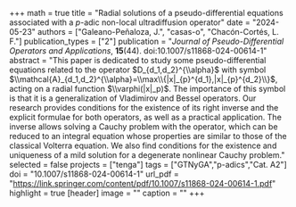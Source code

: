 +++
math = true
title = "Radial solutions of a pseudo-differential equations associated with a $p$-adic non-local ultradiffusion operator"
date = "2024-05-23"
authors = ["Galeano-Peñaloza, J.", "casas-o", "Chacón-Cortés, L. F."]
publication_types = ["2"]
publication = "*Journal of Pseudo-Differential Operators and Applications*, **15**(44). doi:10.1007/s11868-024-00614-1"
abstract = "This paper is dedicated to study some pseudo-differential equations related to the operator $D_{d_1,d_2}^{\\alpha}$ with symbol $\\mathcal{A}_{d_1,d_2}^{\\alpha}=\\max\\{|x|_{p}^{d_1},|x|_{p}^{d_2}\\}$, acting on a radial function $\\varphi(|x|_p)$. The importance of this symbol is that it is a generalization of Vladimirov and Bessel operators. Our research provides conditions for the existence of its right inverse and the explicit formulae for both operators, as well as a practical application. The inverse allows solving a Cauchy problem with the operator, which can be reduced to an integral equation whose properties are similar to those of the classical Volterra equation. We also find conditions for the existence and uniqueness of a mild solution for a degenerate nonlinear Cauchy problem."
selected = false
projects = ["tenga"]
tags = ["GTNyGA","p-adics","Cat. A2"]
doi = "10.1007/s11868-024-00614-1"
url_pdf = "https://link.springer.com/content/pdf/10.1007/s11868-024-00614-1.pdf"
highlight = true
[header]
image = ""
caption = ""
+++
